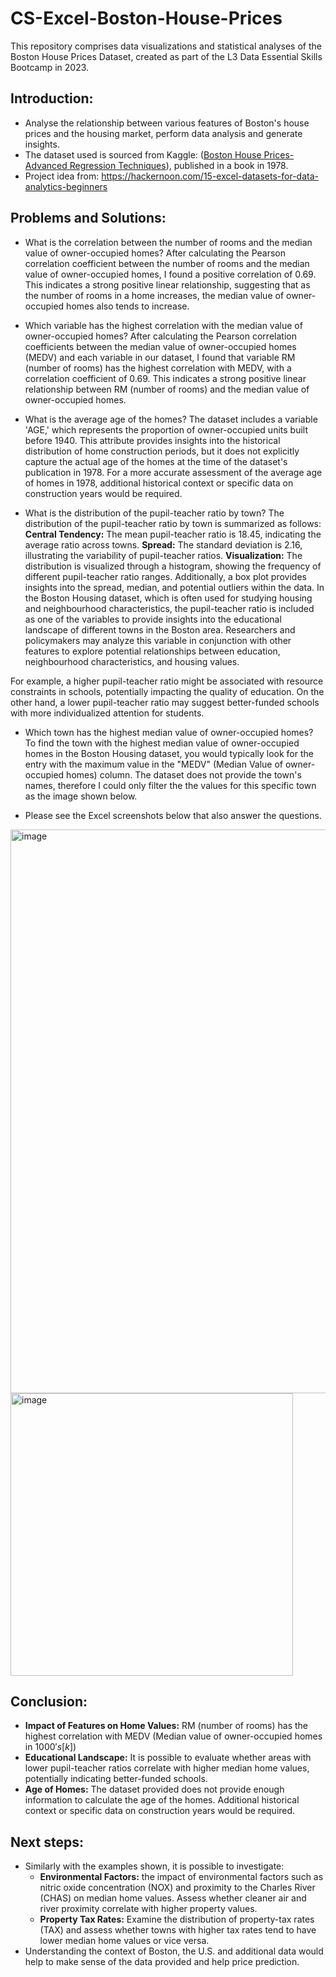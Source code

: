 # CS-Excel-Boston-House-Prices
This repository comprises data visualizations and statistical analyses of the Boston House Prices Dataset, created as part of the L3 Data Essential Skills Bootcamp in 2023. 

## Introduction: ##
- Analyse the relationship between various features of Boston's house prices and the housing market, perform data analysis and generate insights.
- The dataset used is sourced from Kaggle: ([Boston House Prices-Advanced Regression Techniques](https://www.kaggle.com/datasets/fedesoriano/the-boston-houseprice-data/data)), published in a book in 1978.
- Project idea from: https://hackernoon.com/15-excel-datasets-for-data-analytics-beginners

## Problems and Solutions: ##

- What is the correlation between the number of rooms and the median value of owner-occupied homes?
  After calculating the Pearson correlation coefficient between the number of rooms and the median value of owner-occupied homes, I found a positive correlation of 0.69. This indicates a strong positive linear relationship, suggesting that as the number of rooms in a home increases, the median value of owner-occupied homes also tends to increase.
  
- Which variable has the highest correlation with the median value of owner-occupied homes?
  After calculating the Pearson correlation coefficients between the median value of owner-occupied homes (MEDV) and each variable in our dataset, I found that variable RM (number of rooms) has the highest correlation with MEDV, with a correlation coefficient of 0.69. This indicates a strong positive linear relationship between RM (number of rooms) and the median value of owner-occupied homes.
  
- What is the average age of the homes?
  The dataset includes a variable 'AGE,' which represents the proportion of owner-occupied units built before 1940. This attribute provides insights into the historical distribution of home construction periods, but it does not explicitly capture the actual age of the homes at the time of the dataset's publication in 1978. For a more accurate assessment of the average age of homes in 1978, additional historical context or specific data on construction years would be required.
  
- What is the distribution of the pupil-teacher ratio by town?
  The distribution of the pupil-teacher ratio by town is summarized as follows:
  **Central Tendency:** The mean pupil-teacher ratio is 18.45, indicating the average ratio across towns.
  **Spread:** The standard deviation is 2.16, illustrating the variability of pupil-teacher ratios.
  **Visualization:** The distribution is visualized through a histogram, showing the frequency of different pupil-teacher ratio ranges. Additionally, a box plot provides insights into the spread, median, and potential outliers within the data.
  In the Boston Housing dataset, which is often used for studying housing and neighbourhood characteristics, the pupil-teacher ratio is included as one of the variables to provide insights into the educational landscape of different towns in the Boston area. Researchers and policymakers may analyze this variable in conjunction with other features to explore potential relationships between education, neighbourhood characteristics, and housing values.

For example, a higher pupil-teacher ratio might be associated with resource constraints in schools, potentially impacting the quality of education. On the other hand, a lower pupil-teacher ratio may suggest better-funded schools with more individualized attention for students.
  
- Which town has the highest median value of owner-occupied homes?
  To find the town with the highest median value of owner-occupied homes in the Boston Housing dataset, you would typically look for the entry with the maximum value in the "MEDV" (Median Value of owner-occupied homes) column. The dataset does not provide the town's names, therefore I could only filter the the values for this specific town as the image shown below.
  
- Please see the Excel screenshots below that also answer the questions.

<img width="902" alt="image" src="https://github.com/marianahiroki/CS-Excel-Boston-House-Prices/assets/110165879/82bfbc8c-f716-4b79-99c3-a0f678cd24f7">

<img width="452" alt="image" src="https://github.com/marianahiroki/CS-Excel-Boston-House-Prices/assets/110165879/e091bf40-466d-47af-a798-4d1eaddec26f">


## Conclusion: ## 

- **Impact of Features on Home Values:** RM (number of rooms) has the highest correlation with MEDV (Median value of owner-occupied homes in $1000's [k$])
- **Educational Landscape:** It is possible to evaluate whether areas with lower pupil-teacher ratios correlate with higher median home values, potentially indicating better-funded schools.
- **Age of Homes:** The dataset provided does not provide enough information to calculate the age of the homes. Additional historical context or specific data on construction years would be required.

## Next steps: ##

- Similarly with the examples shown, it is possible to investigate:
  - **Environmental Factors:** the impact of environmental factors such as nitric oxide concentration (NOX) and proximity to the Charles River (CHAS) on median home values. Assess whether cleaner air and river proximity correlate with higher property values.
  - **Property Tax Rates:** Examine the distribution of property-tax rates (TAX) and assess whether towns with higher tax rates tend to have lower median home values or vice versa.
- Understanding the context of Boston, the U.S. and additional data would help to make sense of the data provided and help price prediction.
